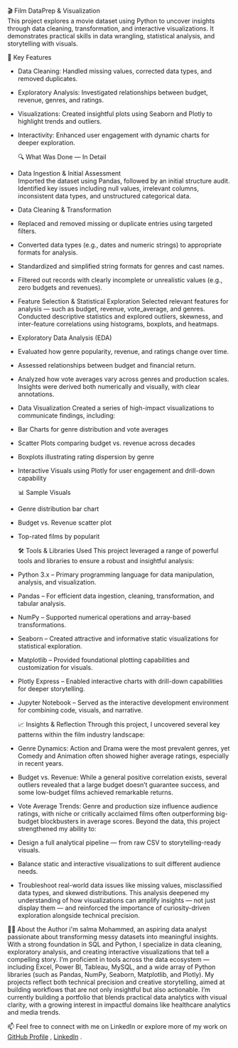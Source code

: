 🎬 Film DataPrep & Visualization   
This project explores a movie dataset using Python to uncover insights through data cleaning, transformation, and interactive visualizations. It demonstrates practical skills in data wrangling, statistical analysis, and storytelling with visuals.   

📌 Key Features
- Data Cleaning: Handled missing values, corrected data types, and removed duplicates.
- Exploratory Analysis: Investigated relationships between budget, revenue, genres, and ratings.
- Visualizations: Created insightful plots using Seaborn and Plotly to highlight trends and outliers.
- Interactivity: Enhanced user engagement with dynamic charts for deeper exploration.
  
  🔍 What Was Done — In Detail
  
- Data Ingestion & Initial Assessment  
 Imported the dataset using Pandas, followed by an initial structure audit. Identified key issues including null values, irrelevant columns, inconsistent data types, and unstructured      categorical data.
- Data Cleaning & Transformation
- Replaced and removed missing or duplicate entries using targeted filters.
- Converted data types (e.g., dates and numeric strings) to appropriate formats for analysis.
- Standardized and simplified string formats for genres and cast names.
- Filtered out records with clearly incomplete or unrealistic values (e.g., zero budgets and revenues).
- Feature Selection & Statistical Exploration
Selected relevant features for analysis — such as budget, revenue, vote_average, and genres.
Conducted descriptive statistics and explored outliers, skewness, and inter-feature correlations using histograms, boxplots, and heatmaps.
- Exploratory Data Analysis (EDA)
- Evaluated how genre popularity, revenue, and ratings change over time.
- Assessed relationships between budget and financial return.
- Analyzed how vote averages vary across genres and production scales.
Insights were derived both numerically and visually, with clear annotations.
- Data Visualization
Created a series of high-impact visualizations to communicate findings, including:
- Bar Charts for genre distribution and vote averages
- Scatter Plots comparing budget vs. revenue across decades
- Boxplots illustrating rating dispersion by genre
- Interactive Visuals using Plotly for user engagement and drill-down capability

  📊 Sample Visuals
- Genre distribution bar chart
- Budget vs. Revenue scatter plot
- Top-rated films by popularit

  🛠️ Tools & Libraries Used
  This project leveraged a range of powerful tools and libraries to ensure a robust and insightful analysis:
- Python 3.x – Primary programming language for data manipulation, analysis, and visualization.
- Pandas – For efficient data ingestion, cleaning, transformation, and tabular analysis.
- NumPy – Supported numerical operations and array-based transformations.
- Seaborn – Created attractive and informative static visualizations for statistical exploration.
- Matplotlib – Provided foundational plotting capabilities and customization for visuals.
- Plotly Express – Enabled interactive charts with drill-down capabilities for deeper storytelling.
- Jupyter Notebook – Served as the interactive development environment for combining code, visuals, and narrative.

  📈 Insights & Reflection
Through this project, I uncovered several key patterns within the film industry landscape:
- Genre Dynamics: Action and Drama were the most prevalent genres, yet Comedy and Animation often showed higher average ratings, especially in recent years.
- Budget vs. Revenue: While a general positive correlation exists, several outliers revealed that a large budget doesn’t guarantee success, and some low-budget films achieved remarkable returns.
- Vote Average Trends: Genre and production size influence audience ratings, with niche or critically acclaimed films often outperforming big-budget blockbusters in average scores.
Beyond the data, this project strengthened my ability to:
- Design a full analytical pipeline — from raw CSV to storytelling-ready visuals.
- Balance static and interactive visualizations to suit different audience needs.
- Troubleshoot real-world data issues like missing values, misclassified data types, and skewed distributions.
This analysis deepened my understanding of how visualizations can amplify insights — not just display them — and reinforced the importance of curiosity-driven exploration alongside technical precision.

 👩‍💻 About the Author
 i'm salma Mohammed, an aspiring data analyst passionate about transforming messy datasets into meaningful insights. With a strong foundation in SQL and Python, I specialize in data cleaning, exploratory analysis, and creating interactive visualizations that tell a compelling story.
I’m proficient in tools across the data ecosystem — including Excel, Power BI, Tableau, MySQL, and a wide array of Python libraries (such as Pandas, NumPy, Seaborn, Matplotlib, and Plotly). My projects reflect both technical precision and creative storytelling, aimed at building workflows that are not only insightful but also actionable.
I’m currently building a portfolio that blends practical data analytics with visual clarity, with a growing interest in impactful domains like healthcare analytics and media trends.

📫 Feel free to connect with me on LinkedIn or explore more of my work on  [GitHub Profile](https://github.com/YOUR_USERNAME)  , [LinkedIn](https://www.linkedin.com/in/YOUR_PROFILE) .



